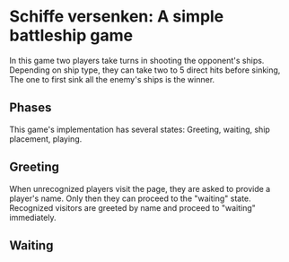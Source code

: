 # Schiffe versenken: A simple battleship game

In this game two players take turns in shooting the opponent's ships.
Depending on ship type, they can take two to 5 direct hits before sinking,
The one to first sink all the enemy's ships is the winner.

## Phases
This game's implementation has several states: Greeting, waiting, ship placement, playing.

## Greeting
When unrecognized players visit the page, they are asked to provide a player's name.
Only then they can proceed to the "waiting" state.
Recognized visitors are greeted by name and proceed to "waiting" immediately.

## Waiting

